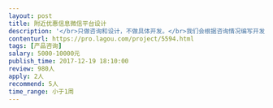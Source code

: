 ```yaml
---                
layout: post       
title: 附近优惠信息微信平台设计           
description: '</br>只做咨询和设计，不做具体开发。</br>我们会根据咨询情况编写开发文档后再做开发。</br>平台内容如下：</br>附近优惠信息收集</br>会员注册 </br>通知提醒 </br>免费链接WiFi </br>签到送积分 </br>转发送积分 </br>链接免费Wi-Fi成功后送积分 </br>兑换商城代金券 </br>积分等级享受折扣 </br>商家展示 </br>商场室内导航 </br>商城在线支付 </br>线上预订 </br>位置以图片展示, 剩余车位查询 </br>会员卡预充值、线下门店商家扣费 </br>客服通知提醒，在线客服咨询、客服投诉流程。 </br>停车模块 </br>商场室内导航、停车模板可以分开报价 </br></br>周期：尽快 </br>账号是否申请：已有</br>'     
contenturl: https://pro.lagou.com/project/5594.html      
tags: [产品咨询]            
salary: 5000-10000元          
publish_time: 2017-12-19 18:10:00         
review: 980人                   
apply: 2人                   
recommend: 5人                   
time_range: 小于1周              
---                 
```

